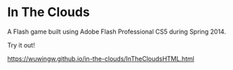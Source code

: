 # In The Clouds
A Flash game built using Adobe Flash Professional CS5 during Spring 2014.

Try it out!

https://wuwingw.github.io/in-the-clouds/InTheCloudsHTML.html

